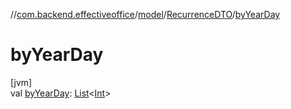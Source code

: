 //[com.backend.effectiveoffice](IdeaProjects/labs-office-elevator/effectiveOfficeBackend/documentation/gfm/index.md)/[model](IdeaProjects/labs-office-elevator/effectiveOfficeBackend/documentation/gfm/com.backend.effectiveoffice/model/index.md)/[RecurrenceDTO](IdeaProjects/labs-office-elevator/effectiveOfficeBackend/documentation/gfm/com.backend.effectiveoffice/model/-recurrence-d-t-o/index.md)/[byYearDay](IdeaProjects/labs-office-elevator/effectiveOfficeBackend/documentation/gfm/com.backend.effectiveoffice/model/-recurrence-d-t-o/by-year-day.md)

# byYearDay

[jvm]\
val [byYearDay](IdeaProjects/labs-office-elevator/effectiveOfficeBackend/documentation/gfm/com.backend.effectiveoffice/model/-recurrence-d-t-o/by-year-day.md): [List](https://kotlinlang.org/api/latest/jvm/stdlib/kotlin.collections/-list/index.html)&lt;[Int](https://kotlinlang.org/api/latest/jvm/stdlib/kotlin/-int/index.html)&gt;
